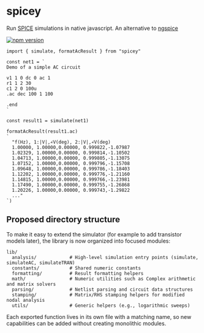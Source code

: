 # spicey

Run [SPICE](https://en.wikipedia.org/wiki/SPICE) simulations in native javascript. An alternative to [ngspice](https://ngspice.sourceforge.io/)

[![npm version](https://img.shields.io/npm/v/spicey.svg)](https://www.npmjs.com/package/spicey)

```tsx
import { simulate, formatAcResult } from "spicey"

const net1 = `
Demo of a simple AC circuit

v1 1 0 dc 0 ac 1
r1 1 2 30
c1 2 0 100u
.ac dec 100 1 100

.end
`

const result1 = simulate(net1)

formatAcResult(result1.ac)
`
  "f(Hz), 1:|V|,∠V(deg), 2:|V|,∠V(deg)
  1.00000, 1.00000,0.00000, 0.999822,-1.07987
  1.02329, 1.00000,0.00000, 0.999814,-1.10502
  1.04713, 1.00000,0.00000, 0.999805,-1.13075
  1.07152, 1.00000,0.00000, 0.999796,-1.15708
  1.09648, 1.00000,0.00000, 0.999786,-1.18403
  1.12202, 1.00000,0.00000, 0.999776,-1.21160
  1.14815, 1.00000,0.00000, 0.999766,-1.23981
  1.17490, 1.00000,0.00000, 0.999755,-1.26868
  1.20226, 1.00000,0.00000, 0.999743,-1.29822
  ..."
`)
```

## Proposed directory structure

To make it easy to extend the simulator (for example to add transistor models later), the library is now organized into focused modules:

```
lib/
  analysis/            # High-level simulation entry points (simulate, simulateAC, simulateTRAN)
  constants/           # Shared numeric constants
  formatting/          # Result formatting helpers
  math/                # Numeric utilities such as Complex arithmetic and matrix solvers
  parsing/             # Netlist parsing and circuit data structures
  stamping/            # Matrix/RHS stamping helpers for modified nodal analysis
  utils/               # Generic helpers (e.g., logarithmic sweeps)
```

Each exported function lives in its own file with a matching name, so new capabilities can be added without creating monolithic modules.
